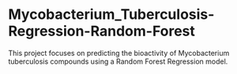 # Mycobacterium_Tuberculosis-Regression-Random-Forest
This project focuses on predicting the bioactivity of Mycobacterium tuberculosis compounds using a Random Forest Regression model. 
